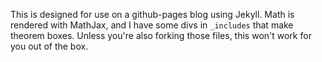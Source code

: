 This is designed for use on a github-pages blog using Jekyll. Math is rendered with MathJax, and I have some divs in `_includes` that make theorem boxes. 
Unless you're also forking those files, this won't work for you out of the box. 
